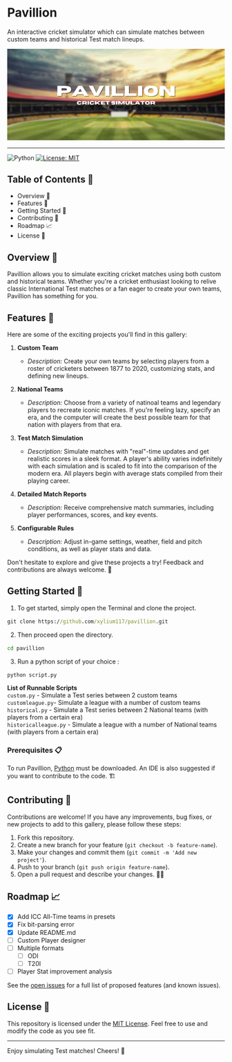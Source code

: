 # Pavillion

An interactive cricket simulator which can simulate matches between custom teams and historical Test match lineups. 

<p align=”center”>
<img width="1000" src="https://raw.githubusercontent.com/xylium117/pavillion/refs/heads/master/banner.png" alt="Banner">
</p>

---
![Python](http://ForTheBadge.com/images/badges/made-with-python.svg)
[![License: MIT](https://img.shields.io/badge/License-MIT-yellow.svg)](https://opensource.org/licenses/MIT)


## Table of Contents 📜

- Overview 🌟
- Features 📂
- Getting Started 🚀
- Contributing 🤝
- Roadmap 📈
- License 📝

## Overview 🌟

Pavillion allows you to simulate exciting cricket matches using both custom and historical teams. Whether you're a cricket enthusiast looking to relive classic International Test matches or a fan eager to create your own teams, Pavillion has something for you.

## Features 📂

Here are some of the exciting projects you'll find in this gallery:

1. **Custom Team** 
   - *Description:* Create your own teams by selecting players from a roster of cricketers between 1877 to 2020, customizing stats, and defining new lineups.
  
2. **National Teams** 
   - *Description:* Choose from a variety of natinoal teams and legendary players to recreate iconic matches. If you're feeling lazy, specify an era, and the computer will create the best possible team for that nation with players from that era.

3. **Test Match Simulation** 
   - *Description:* Simulate matches with "real"-time updates and get realistic scores in a sleek format. A player's ability varies indefinitely with each simulation and is scaled to fit into the comparison of the modern era. All players begin with average stats compiled from their playing career.

4. **Detailed Match Reports** 
   - *Description:* Receive comprehensive match summaries, including player performances, scores, and key events.

5. **Configurable Rules**
   - *Description:* Adjust in-game settings, weather, field and pitch conditions, as well as player stats and data.

Don't hesitate to explore and give these projects a try! Feedback and contributions are always welcome. 🙌

## Getting Started 🚀

1. To get started, simply open the Terminal and clone the project.
```bat
git clone https://github.com/xylium117/pavillion.git
```
2. Then proceed open the directory.
```bat
cd pavillion
```
3. Run a python script of your choice :
```bat
python script.py
```
**List of Runnable Scripts**<br>
`custom.py` - Simulate a Test series between 2 custom teams<br>
`customleague.py`- Simulate a league with a number of custom teams<br>
`historical.py` - Simulate a Test series between 2 National teams (with players from a certain era)<br>
`historicalleague.py` - Simulate a league with a number of National teams (with players from a certain era)<br>

### Prerequisites 📋

To run Pavillion, [Python](https://www.python.org/ftp/python/3.12.6/python-3.12.6-amd64.exe) must be downloaded. An IDE is also suggested if you want to contribute to the code. 🏗️

## Contributing 🤝

Contributions are welcome! If you have any improvements, bug fixes, or new projects to add to this gallery, please follow these steps:

1. Fork this repository.
2. Create a new branch for your feature (`git checkout -b feature-name`).
3. Make your changes and commit them (`git commit -m 'Add new project'`).
4. Push to your branch (`git push origin feature-name`).
5. Open a pull request and describe your changes. 🚀🔗

## Roadmap 📈

- [x] Add ICC All-Time teams in presets
- [x] Fix bit-parsing error
- [x] Update README.md
- [ ] Custom Player designer
- [ ] Multiple formats
   - [ ] ODI
   - [ ] T20I
- [ ] Player Stat improvement analysis

See the [open issues](https://github.com/xylium117/pavillion/issues) for a full list of proposed features (and known issues).

## License 📝

This repository is licensed under the [MIT License](LICENSE). Feel free to use and modify the code as you see fit. 

---
Enjoy simulating Test matches! Cheers! 🍻
